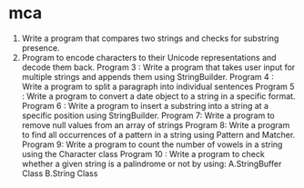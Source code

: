 # mca
1. Write a program that compares two strings and checks for substring
presence.
2. Program to encode characters to their Unicode representations and
decode them back.
Program 3 : Write a program that takes user input for multiple strings and
appends them using StringBuilder.
Program 4 : Write a program to split a paragraph into individual sentences
Program 5 : Write a program to convert a date object to a string in a specific
format.
Program 6 : Write a program to insert a substring into a string at a specific
position using StringBuilder.
Program 7: Write a program to remove null values from an array of strings
Program 8: Write a program to find all occurrences of a pattern in a string
using Pattern and Matcher.
Program 9: Write a program to count the number of vowels in a string using
the Character class
Program 10 : Write a program to check whether a given string is a
palindrome or not by using:
A.StringBuffer Class
B.String Class





 
